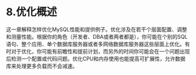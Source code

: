# 8.优化概述

这一章解释怎样优化MySQL性能和提供例子。优化涉及在若干个层面配置、调整和测量性能。根据你的角色（开发者、DBA或者两者都是），你可能在个别的SQL语句、整个应用、单个数据库服务器或者多网络数据库服务器这些层面上优化。有时对于优化，你可能有前瞻性和提前计划，而另外的时间你可能会在一个问题出现后检测一个配置或代码问题。优化CPU和内存使用也能提高可扩展性，允许数据库来处理更多负载而不会减速。